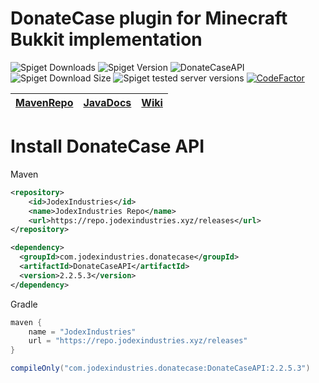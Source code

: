 # DonateCase plugin for Minecraft Bukkit implementation
![Spiget Downloads](https://img.shields.io/spiget/downloads/106701?label=Spigot%20downloads) ![Spiget Version](https://img.shields.io/spiget/version/106701?label=DonateCase)  ![DonateCaseAPI](https://repo.jodexindustries.xyz/api/badge/latest/releases/com/jodexindustries/donatecase/DonateCaseAPI?color=40c14a&name=DonateCaseAPI&prefix=v) ![Spiget Download Size](https://img.shields.io/spiget/download-size/106701) ![Spiget tested server versions](https://img.shields.io/spiget/tested-versions/106701) [![CodeFactor](https://www.codefactor.io/repository/github/jodexx/donatecase/badge)](https://www.codefactor.io/repository/github/jodexx/donatecase)

| [MavenRepo](https://repo.jodexindustries.xyz/#/releases/com/jodexindustries/donatecase/DonateCaseAPI) | [JavaDocs](https://repo.jodexindustries.xyz/javadoc/releases/com/jodexindustries/donatecase/DonateCaseAPI/latest) | [Wiki](https://wiki.jodexindustries.xyz/docs/DonateCase/API/donatecase-api-main) |
|---------------------------------------------------------------------------------------------------------|---------------------------------------------------------------------------------------------------------------------|------------------------------------------------------|


# Install DonateCase API
Maven
```xml
<repository>
    <id>JodexIndustries</id>
    <name>JodexIndustries Repo</name>
    <url>https://repo.jodexindustries.xyz/releases</url>
</repository>
```
```xml
<dependency>
  <groupId>com.jodexindustries.donatecase</groupId>
  <artifactId>DonateCaseAPI</artifactId>
  <version>2.2.5.3</version>
</dependency>
```
Gradle
```gradle
maven {
    name = "JodexIndustries"
    url = "https://repo.jodexindustries.xyz/releases"
}
```
```gradle
compileOnly("com.jodexindustries.donatecase:DonateCaseAPI:2.2.5.3")
```
